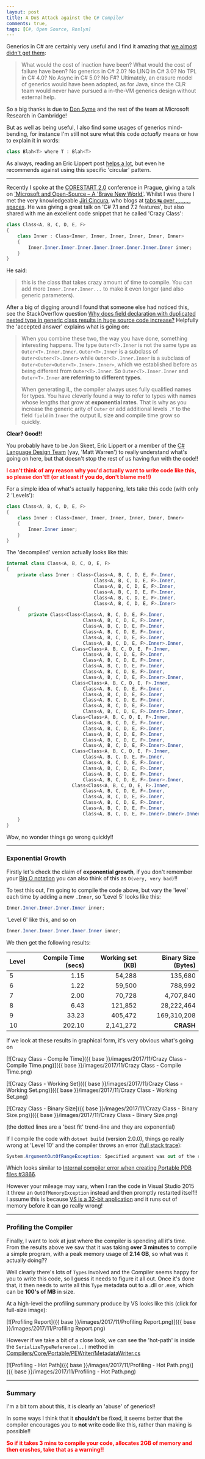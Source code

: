 ```yaml
---
layout: post
title: A DoS Attack against the C# Compiler
comments: true,
tags: [C#, Open Source, Roslyn]
---
```


Generics in C# are certainly very useful and I find it amazing that [we almost didn't get them](https://blogs.msdn.microsoft.com/dsyme/2011/03/15/netc-generics-history-some-photos-from-feb-1999/):

> What would the cost of inaction have been? What would the cost of failure have been? No generics in C# 2.0? No LINQ in C# 3.0? No TPL in C# 4.0? No Async in C# 5.0? No F#? Ultimately, an erasure model of generics would have been adopted, as for Java, since the CLR team would never have pursued a in-the-VM generics design without external help.

So a big thanks is due to [Don Syme](https://www.microsoft.com/en-us/research/people/dsyme/) and the rest of the team at Microsoft Research in Cambridge!

But as well as being useful, I also find some usages of generics mind-bending, for instance I'm still not sure what this code *actually* means or how to explain it in words:

``` csharp
class Blah<T> where T : Blah<T>
```

As always, reading an Eric Lippert post [helps a lot](https://blogs.msdn.microsoft.com/ericlippert/2011/02/03/curiouser-and-curiouser/), but even he recommends against using this specific 'circular' pattern.

----

Recently I spoke at the [CORESTART 2.0](https://www.corestart.cz/) conference in Prague, giving a talk on ['Microsoft and Open-Source – A 'Brave New World'](https://www.corestart.cz/#page-speeches). Whilst I was there I met the very knowledgeable [Jiri Cincura](https://twitter.com/cincura_net), who blogs at [tabs ↹ over ␣ ␣ ␣ spaces](https://www.tabsoverspaces.com/). He was giving a great talk on 'C# 7.1 and 7.2 features', but also shared with me an excellent code snippet that he called 'Crazy Class':

``` csharp
class Class<A, B, C, D, E, F>
{
    class Inner : Class<Inner, Inner, Inner, Inner, Inner, Inner>
    {
        Inner.Inner.Inner.Inner.Inner.Inner.Inner.Inner.Inner inner;
    }
}
```

He said:

> this is the class that takes crazy amount of time to compile. You can add more `Inner.Inner.Inner...` to make it even longer (and also generic parameters).

After a big of digging around I found that someone else had noticed this, see the StackOverflow question [Why does field declaration with duplicated nested type in generic class results in huge source code increase?](https://stackoverflow.com/questions/14177225/why-does-field-declaration-with-duplicated-nested-type-in-generic-class-results/14178014) Helpfully the 'accepted answer' explains what is going on:

> When you combine these two, the way you have done, something interesting happens. The type `Outer<T>.Inner` is not the same type as `Outer<T>.Inner.Inner`. `Outer<T>.Inner` is a subclass of `Outer<Outer<T>.Inner>` while `Outer<T>.Inner.Inner` is a subclass of `Outer<Outer<Outer<T>.Inner>.Inner>`, which we established before as being different from `Outer<T>.Inner`. So `Outer<T>.Inner.Inner` and `Outer<T>.Inner` **are referring to different types**.
>
> When generating IL, the compiler always uses fully qualified names for types. You have cleverly found a way to refer to types with names whose lengths that grow at **exponential rates**. That is why as you increase the generic arity of `Outer` or add additional levels `.Y` to the field `field` in `Inner` the output IL size and compile time grow so quickly.

**Clear? Good!!**

You probably have to be Jon Skeet, Eric Lippert or a member of the [C# Language Design Team](https://github.com/dotnet/csharplang/blob/057c1fde486803b9e7d33df70dcb84fefa6c89b1/meetings/2015/LDM-2015-01-21.md#design-team) (yay, 'Matt Warren') to really understand what's going on here, but that doesn't stop the rest of us having fun with the code!!

<strong style="color:red">I can't think of any reason why you'd actually want to write code like this, so please don't!! (or at least if you do, don't blame me!!)</strong>

For a simple idea of what's actually happening, lets take this code (with only 2 'Levels'):

``` csharp
class Class<A, B, C, D, E, F>
{
    class Inner : Class<Inner, Inner, Inner, Inner, Inner, Inner>
    {
        Inner.Inner inner;
    }
}
```

The 'decompiled' version actually looks like this:

``` csharp
internal class Class<A, B, C, D, E, F>
{
    private class Inner : Class<Class<A, B, C, D, E, F>.Inner, 
                                Class<A, B, C, D, E, F>.Inner, 
                                Class<A, B, C, D, E, F>.Inner, 
                                Class<A, B, C, D, E, F>.Inner, 
                                Class<A, B, C, D, E, F>.Inner, 
                                Class<A, B, C, D, E, F>.Inner>
    {
        private Class<Class<Class<A, B, C, D, E, F>.Inner, 
                            Class<A, B, C, D, E, F>.Inner, 
                            Class<A, B, C, D, E, F>.Inner, 
                            Class<A, B, C, D, E, F>.Inner, 
                            Class<A, B, C, D, E, F>.Inner, 
                            Class<A, B, C, D, E, F>.Inner>.Inner, 
                        Class<Class<A, B, C, D, E, F>.Inner, 
                            Class<A, B, C, D, E, F>.Inner, 
                            Class<A, B, C, D, E, F>.Inner, 
                            Class<A, B, C, D, E, F>.Inner, 
                            Class<A, B, C, D, E, F>.Inner, 
                            Class<A, B, C, D, E, F>.Inner>.Inner, 
                        Class<Class<A, B, C, D, E, F>.Inner, 
                            Class<A, B, C, D, E, F>.Inner, 
                            Class<A, B, C, D, E, F>.Inner, 
                            Class<A, B, C, D, E, F>.Inner, 
                            Class<A, B, C, D, E, F>.Inner, 
                            Class<A, B, C, D, E, F>.Inner>.Inner, 
                        Class<Class<A, B, C, D, E, F>.Inner, 
                            Class<A, B, C, D, E, F>.Inner, 
                            Class<A, B, C, D, E, F>.Inner, 
                            Class<A, B, C, D, E, F>.Inner, 
                            Class<A, B, C, D, E, F>.Inner, 
                            Class<A, B, C, D, E, F>.Inner>.Inner, 
                        Class<Class<A, B, C, D, E, F>.Inner, 
                            Class<A, B, C, D, E, F>.Inner, 
                            Class<A, B, C, D, E, F>.Inner, 
                            Class<A, B, C, D, E, F>.Inner, 
                            Class<A, B, C, D, E, F>.Inner, 
                            Class<A, B, C, D, E, F>.Inner>.Inner, 
                        Class<Class<A, B, C, D, E, F>.Inner, 
                            Class<A, B, C, D, E, F>.Inner, 
                            Class<A, B, C, D, E, F>.Inner, 
                            Class<A, B, C, D, E, F>.Inner, 
                            Class<A, B, C, D, E, F>.Inner, 
                            Class<A, B, C, D, E, F>.Inner>.Inner>.Inner inner;
    }
}
```

Wow, no wonder things go wrong quickly!!

----

### Exponential Growth

Firstly let's check the claim of **exponential growth**, if you don't remember your [Big O notation](https://en.wikipedia.org/wiki/Big_O_notation) you can also think of this as `O(very, very bad)`!!

To test this out, I'm going to compile the code above, but vary the 'level' each time by adding a new `.Inner`, so 'Level 5' looks like this:

``` csharp
Inner.Inner.Inner.Inner.Inner inner;
```

'Level 6' like this, and so on

``` csharp
Inner.Inner.Inner.Inner.Inner.Inner inner;
```

We then get the following results:

| Level | Compile Time (secs) | Working set (KB) | Binary Size (Bytes) |
|-------|--------------------:|-----------------:|--------------------:|
|  5 |   1.15 |    54,288 |     135,680 |
|  6 |   1.22 |    59,500 |     788,992 |
|  7 |   2.00 |    70,728 |   4,707,840 |
|  8 |   6.43 |   121,852 |  28,222,464 |
|  9 |  33.23 |   405,472 | 169,310,208 |
| 10 | 202.10 | 2,141,272 |   **CRASH** |

If we look at these results in graphical form, it's very obvious what's going on

[![Crazy Class - Compile Time]({{ base }}/images/2017/11/Crazy Class - Compile Time.png)]({{ base }}/images/2017/11/Crazy Class - Compile Time.png)

[![Crazy Class - Working Set]({{ base }}/images/2017/11/Crazy Class - Working Set.png)]({{ base }}/images/2017/11/Crazy Class - Working Set.png)

[![Crazy Class - Binary Size]({{ base }}/images/2017/11/Crazy Class - Binary Size.png)]({{ base }}/images/2017/11/Crazy Class - Binary Size.png)

(the dotted lines are a 'best fit' trend-line and they are exponential)

If I compile the code with `dotnet build` (version 2.0.0), things go really wrong at 'Level 10' and the compiler throws an error ([full stack trace](https://gist.github.com/mattwarren/d6fd747792cf1e98cba4679bf1398041)):

``` csharp
System.ArgumentOutOfRangeException: Specified argument was out of the range of valid values.
```

Which looks similar to [Internal compiler error when creating Portable PDB files #3866](https://github.com/Microsoft/visualfsharp/issues/3866).

However your mileage may vary, when I ran the code in Visual Studio 2015 it threw an `OutOfMemoryException` instead and then promptly restarted itself!! I assume this is because [VS is a 32-bit application](https://blogs.msdn.microsoft.com/ricom/2009/06/10/visual-studio-why-is-there-no-64-bit-version-yet/) and it runs out of memory before it can go really wrong!

----

### Profiling the Compiler

Finally, I want to look at just where the compiler is spending all it's time. From the results above we saw that it was taking **over 3 minutes** to compile a simple program, with a peak memory usage of **2.14 GB**, so what was it actually doing??

Well clearly there's lots of `Types` involved and the Compiler seems happy for you to write this code, so I guess it needs to figure it all out. Once it's done that, it then needs to write all this `Type` metadata out to a .dll or .exe, which can be **100's of MB** in size.

At a high-level the profiling summary produce by VS looks like this (click for full-size image):

[![Profiling Report]({{ base }}/images/2017/11/Profiling Report.png)]({{ base }}/images/2017/11/Profiling Report.png)

However if we take a bit of a close look, we can see the 'hot-path' is inside the `SerializeTypeReference(..)` method in [Compilers/Core/Portable/PEWriter/MetadataWriter.cs](https://github.com/dotnet/roslyn/blob/master/src/Compilers/Core/Portable/PEWriter/MetadataWriter.cs#L3788-L3810)

[![Profiling - Hot Path]({{ base }}/images/2017/11/Profiling - Hot Path.png)]({{ base }}/images/2017/11/Profiling - Hot Path.png)

----

### Summary

I'm a bit torn about this, it is clearly an 'abuse' of generics!!

In some ways I think that it **shouldn't** be fixed, it seems better that the compiler encourages you to **not** write code like this, rather than making is possible!!

<strong style="color:red">So if it takes 3 mins to compile your code, allocates 2GB of memory and then crashes, take that as a warning!!</strong>

 


